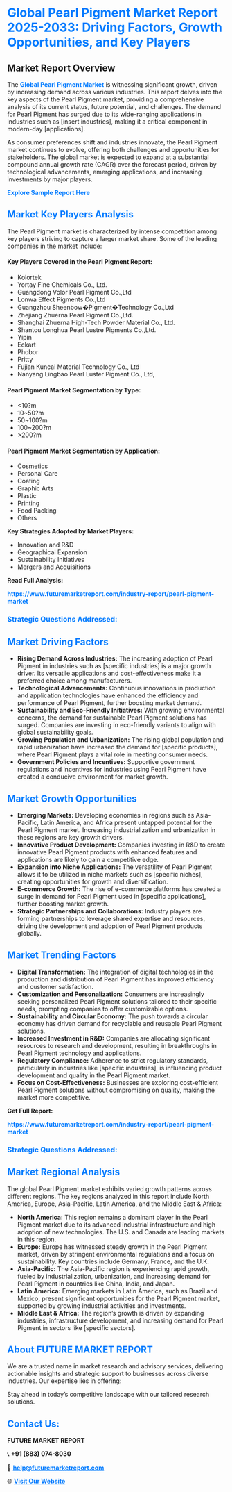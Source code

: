 <h1 style="color: #007BFF;">Global Pearl Pigment Market Report 2025-2033: Driving Factors, Growth Opportunities, and Key Players</h1>

<section id="overview">
<h2>Market Report Overview</h2>
<p>The <a href="https://www.futuremarketreport.com/industry-report/pearl-pigment-market" style="color: #007BFF; text-decoration: none;"><strong>Global Pearl Pigment Market</strong></a> is witnessing significant growth, driven by increasing demand across various industries. This report delves into the key aspects of the Pearl Pigment market, providing a comprehensive analysis of its current status, future potential, and challenges. The demand for Pearl Pigment has surged due to its wide-ranging applications in industries such as [insert industries], making it a critical component in modern-day [applications].</p>
<p>As consumer preferences shift and industries innovate, the Pearl Pigment market continues to evolve, offering both challenges and opportunities for stakeholders. The global market is expected to expand at a substantial compound annual growth rate (CAGR) over the forecast period, driven by technological advancements, emerging applications, and increasing investments by major players.</p>
</section>

<section id="overview">
<p><a href="https://www.futuremarketreport.com/request-sample/reportId=29467" style="color: #007BFF; text-decoration: none;"><strong>Explore Sample Report Here</strong></a></p>
</section>

<section id="key-players">
<h2 style="color: #007BFF;">Market Key Players Analysis</h2>
<p>The Pearl Pigment market is characterized by intense competition among key players striving to capture a larger market share. Some of the leading companies in the market include:</p>
<h4>Key Players Covered in the Pearl Pigment Report:</h4>
<ul><li>Kolortek</li><li>Yortay Fine Chemicals Co., Ltd.</li><li>Guangdong Volor Pearl Pigment Co.,Ltd</li><li>Lonwa Effect Pigments Co.,Ltd</li><li>Guangzhou Sheenbow�Pigment�Technology Co.,Ltd</li><li>Zhejiang Zhuerna Pearl Pigment Co.,Ltd.</li><li>Shanghai Zhuerna High-Tech Powder Material Co., Ltd.</li><li>Shantou Longhua Pearl Lustre Pigments Co.,Ltd.</li><li>Yipin</li><li>Eckart</li><li>Phobor</li><li>Pritty</li><li>Fujian Kuncai Material Technology Co., Ltd</li><li>Nanyang Lingbao Pearl Luster Pigment Co., Ltd,</li></ul>
<h4>Pearl Pigment Market Segmentation by Type:</h4>
<ul><li>&lt;10?m</li><li>10~50?m</li><li>50~100?m</li><li>100~200?m</li><li>&gt;200?m</li></ul>

<h4>Pearl Pigment Market Segmentation by Application:</h4>
<ul><li>Cosmetics</li><li>Personal Care</li><li>Coating</li><li>Graphic Arts</li><li>Plastic</li><li>Printing</li><li>Food Packing</li><li>Others</li></ul>
<p><strong>Key Strategies Adopted by Market Players:</strong></p>
<ul>
<li>Innovation and R&D</li>
<li>Geographical Expansion</li>
<li>Sustainability Initiatives</li>
<li>Mergers and Acquisitions</li>
</ul>
</section>

<section>
<p><strong>Read Full Analysis: </strong></p><a href="https://www.futuremarketreport.com/industry-report/pearl-pigment-market" style="color: #007BFF; text-decoration: none;"><strong>https://www.futuremarketreport.com/industry-report/pearl-pigment-market</strong></a>
<h3 style="color: #007BFF;">Strategic Questions Addressed:</h3>
</section>

<section id="driving-factors">
<h2 style="color: #007BFF;">Market Driving Factors</h2>
<ul>
<li><strong>Rising Demand Across Industries:</strong> The increasing adoption of Pearl Pigment in industries such as [specific industries] is a major growth driver. Its versatile applications and cost-effectiveness make it a preferred choice among manufacturers.</li>
<li><strong>Technological Advancements:</strong> Continuous innovations in production and application technologies have enhanced the efficiency and performance of Pearl Pigment, further boosting market demand.</li>
<li><strong>Sustainability and Eco-Friendly Initiatives:</strong> With growing environmental concerns, the demand for sustainable Pearl Pigment solutions has surged. Companies are investing in eco-friendly variants to align with global sustainability goals.</li>
<li><strong>Growing Population and Urbanization:</strong> The rising global population and rapid urbanization have increased the demand for [specific products], where Pearl Pigment plays a vital role in meeting consumer needs.</li>
<li><strong>Government Policies and Incentives:</strong> Supportive government regulations and incentives for industries using Pearl Pigment have created a conducive environment for market growth.</li>
</ul>
</section>

<section id="growth-opportunities">
<h2 style="color: #007BFF;">Market Growth Opportunities</h2>
<ul>
<li><strong>Emerging Markets:</strong> Developing economies in regions such as Asia-Pacific, Latin America, and Africa present untapped potential for the Pearl Pigment market. Increasing industrialization and urbanization in these regions are key growth drivers.</li>
<li><strong>Innovative Product Development:</strong> Companies investing in R&D to create innovative Pearl Pigment products with enhanced features and applications are likely to gain a competitive edge.</li>
<li><strong>Expansion into Niche Applications:</strong> The versatility of Pearl Pigment allows it to be utilized in niche markets such as [specific niches], creating opportunities for growth and diversification.</li>
<li><strong>E-commerce Growth:</strong> The rise of e-commerce platforms has created a surge in demand for Pearl Pigment used in [specific applications], further boosting market growth.</li>
<li><strong>Strategic Partnerships and Collaborations:</strong> Industry players are forming partnerships to leverage shared expertise and resources, driving the development and adoption of Pearl Pigment products globally.</li>
</ul>
</section>

<section id="trending-factors">
<h2 style="color: #007BFF;">Market Trending Factors</h2>
<ul>
<li><strong>Digital Transformation:</strong> The integration of digital technologies in the production and distribution of Pearl Pigment has improved efficiency and customer satisfaction.</li>
<li><strong>Customization and Personalization:</strong> Consumers are increasingly seeking personalized Pearl Pigment solutions tailored to their specific needs, prompting companies to offer customizable options.</li>
<li><strong>Sustainability and Circular Economy:</strong> The push towards a circular economy has driven demand for recyclable and reusable Pearl Pigment solutions.</li>
<li><strong>Increased Investment in R&D:</strong> Companies are allocating significant resources to research and development, resulting in breakthroughs in Pearl Pigment technology and applications.</li>
<li><strong>Regulatory Compliance:</strong> Adherence to strict regulatory standards, particularly in industries like [specific industries], is influencing product development and quality in the Pearl Pigment market.</li>
<li><strong>Focus on Cost-Effectiveness:</strong> Businesses are exploring cost-efficient Pearl Pigment solutions without compromising on quality, making the market more competitive.</li>
</ul>
</section>

<section>
<p><strong>Get Full Report: </strong></p><a href="https://www.futuremarketreport.com/industry-report/pearl-pigment-market" style="color: #007BFF; text-decoration: none;"><strong>https://www.futuremarketreport.com/industry-report/pearl-pigment-market</strong></a>
<h3 style="color: #007BFF;">Strategic Questions Addressed:</h3>
</section>


<section id="regional-analysis">
<h2 style="color: #007BFF;">Market Regional Analysis</h2>
<p>The global Pearl Pigment market exhibits varied growth patterns across different regions. The key regions analyzed in this report include North America, Europe, Asia-Pacific, Latin America, and the Middle East & Africa:</p>
<ul>
<li><strong>North America:</strong> This region remains a dominant player in the Pearl Pigment market due to its advanced industrial infrastructure and high adoption of new technologies. The U.S. and Canada are leading markets in this region.</li>
<li><strong>Europe:</strong> Europe has witnessed steady growth in the Pearl Pigment market, driven by stringent environmental regulations and a focus on sustainability. Key countries include Germany, France, and the U.K.</li>
<li><strong>Asia-Pacific:</strong> The Asia-Pacific region is experiencing rapid growth, fueled by industrialization, urbanization, and increasing demand for Pearl Pigment in countries like China, India, and Japan.</li>
<li><strong>Latin America:</strong> Emerging markets in Latin America, such as Brazil and Mexico, present significant opportunities for the Pearl Pigment market, supported by growing industrial activities and investments.</li>
<li><strong>Middle East & Africa:</strong> The region’s growth is driven by expanding industries, infrastructure development, and increasing demand for Pearl Pigment in sectors like [specific sectors].</li>
</ul>
</section>

<footer>
<h2 style="color: #007BFF;">About FUTURE MARKET REPORT</h2>
<p>We are a trusted name in market research and advisory services, delivering actionable insights and strategic support to businesses across diverse industries. Our expertise lies in offering:</p>

<p>Stay ahead in today’s competitive landscape with our tailored research solutions.</p>

<h2 style="color: #007BFF;">Contact Us:</h2>
<p><strong>FUTURE MARKET REPORT</strong></p>
<p>📞 <strong>+91 (883) 074-8030</strong></p>
<p>📧 <strong><a href="mailto:help@futuremarketreport.com" style="color: #007BFF;">help@futuremarketreport.com</a></strong></p>
<p>🌐 <strong><a href="https://www.futuremarketreport.com/" style="color: #007BFF;">Visit Our Website</a></strong></p>
</footer>